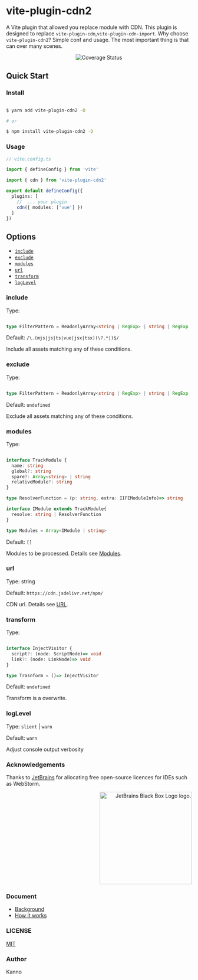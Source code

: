 <h1 aligin="center">vite-plugin-cdn2</h1>

A Vite plugin that allowed you replace module with CDN. This plugin is designed to replace
`vite-plugin-cdn`,`vite-plugin-cdn-import`.
Why choose `vite-plugin-cdn2`? Simple conf and usage. The most important thing is that can over
many scenes.

<p align="center">
<img src="https://img.shields.io/codecov/c/github/nonzzz/vite-plugin-cdn?style=for-the-badge" alt="Coverage Status" />
</p>

## Quick Start

### Install

```bash

$ yarn add vite-plugin-cdn2 -D

# or

$ npm install vite-plugin-cdn2 -D

```

### Usage

```typescript
// vite.config.ts

import { defineConfig } from 'vite'

import { cdn } from 'vite-plugin-cdn2'

export default defineConfig({
  plugins: [
    //  ... your plugin
    cdn({ modules: ['vue'] })
  ]
})
```

## Options

- [`include`](#include)
- [`exclude`](#exclude)
- [`modules`](#modules)
- [`url`](#url)
- [`transform`](#transform)
- [`logLevel`](#logLevel)

### include

Type:

```ts

type FilterPattern = ReadonlyArray<string | RegExp> | string | RegExp | null

```
Default: `/\.(mjs|js|ts|vue|jsx|tsx)(\?.*|)$/`

Include all assets matching any of these conditions.

### exclude

Type:

```ts

type FilterPattern = ReadonlyArray<string | RegExp> | string | RegExp | null

```
Default: `undefined`

Exclude all assets matching any of these conditions.

### modules

Type:

```ts

interface TrackModule {
  name: string
  global?: string
  spare?: Array<string> | string 
  relativeModule?: string
}

type ResolverFunction = (p: string, extra: IIFEModuleInfo)=> string

interface IModule extends TrackModule{
  resolve: string | ResolverFunction
}

type Modules = Array<IModule | string>

```
Default: `[]`

Modules to be processed. Details see [Modules](./docs/Modules.md).

### url

Type: string

Default: `https://cdn.jsdelivr.net/npm/`

CDN url. Details see [URL](./docs/URL.md).

### transform

Type: 

```ts

interface InjectVisitor {
  script?: (node: ScriptNode)=> void
  link?: (node: LinkNode)=> void
}

type Trasnform = ()=> InjectVisitor

```

Default: `undefined`

Transform is a overwrite.

### logLevel 

Type: `slient` | `warn`

Default: `warn`

Adjust console output verbosity

### Acknowledgements

Thanks to [JetBrains](https://www.jetbrains.com/) for allocating free open-source licences for IDEs such as WebStorm.

<p align="right">
<img width="250px" height="250px" src="https://resources.jetbrains.com/storage/products/company/brand/logos/jb_square.png" alt="JetBrains Black Box Logo logo.">
</p>


### Document

- [Background](./docs/Background.md)
- [How it works](./docs/How-it-works.md)

### LICENSE

[MIT](./LICENSE)

### Author

Kanno
